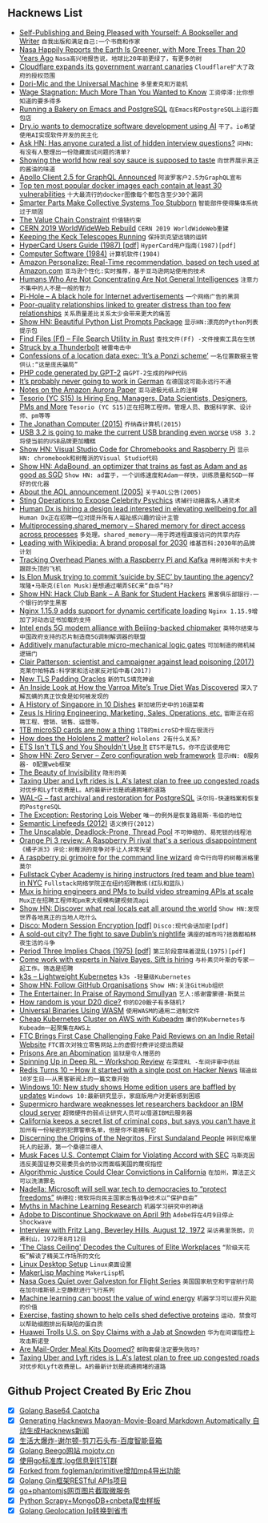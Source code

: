 ## Hacknews List


- [Self-Publishing and Being Pleased with Yourself: A Bookseller and Writer](http://blog.lareviewofbooks.org/essays/self-publishing-pleased-brief-glimpse-life-small-town-bookseller-writer/)  `自我出版和满足自己:一个书商和作家`
- [Nasa Happily Reports the Earth Is Greener, with More Trees Than 20 Years Ago](https://www.goodnewsnetwork.org/nasa-says-earth-is-greener-than-ever-thanks-to-china-and-india/)  `Nasa高兴地报告说，地球比20年前更绿了，有更多的树`
- [Cloudflare expands its government warrant canaries](https://techcrunch.com/2019/02/26/cloudflare-warrant-canary/)  `Cloudflare扩大了政府的授权范围`
- [Dori-Mic and the Universal Machine](https://www.dori-mic.org)  `多里麦克和万能机`
- [Wage Stagnation: Much More Than You Wanted to Know](https://slatestarcodex.com/2019/02/25/wage-stagnation-much-more-than-you-wanted-to-know/)  `工资停滞:比你想知道的要多得多`
- [Running a Bakery on Emacs and PostgreSQL](https://bofh.org.uk/2019/02/25/baking-with-emacs/)  `在Emacs和PostgreSQL上运行面包店`
- [Dry.io wants to democratize software development using AI](https://venturebeat.com/2019/02/26/dry-io-wants-to-democratize-software-development-using-ai/)  `干了。io希望使用AI实现软件开发的民主化`
- [Ask HN: Has anyone curated a list of hidden interview questions?](item?id=19257350)  `问HN:有没有人整理出一份隐藏面试问题的清单?`
- [Showing the world how real soy sauce is supposed to taste](http://www.bbc.com/travel/gallery/20190225-a-750-year-old-japanese-secret)  `向世界展示真正的酱油的味道`
- [Apollo Client 2.5 for GraphQL Announced](https://blog.apollographql.com/announcing-apollo-client-2-5-c12230cabbb7)  `阿波罗客户2.5为GraphQL宣布`
- [Top ten most popular docker images each contain at least 30 vulnerabilities](https://snyk.io/blog/top-ten-most-popular-docker-images-each-contain-at-least-30-vulnerabilities/)  `十大最流行的docker图像每个都包含至少30个漏洞`
- [Smarter Parts Make Collective Systems Too Stubborn](https://www.quantamagazine.org/smarter-parts-make-collective-systems-too-stubborn-20190226/)  `智能部件使得集体系统过于顽固`
- [The Value Chain Constraint](https://stratechery.com/2019/the-value-chain-constraint/)  `价值链约束`
- [CERN 2019 WorldWideWeb Rebuild](https://worldwideweb.cern.ch/)  `CERN 2019 WorldWideWeb重建`
- [Keeping the Keck Telescopes Running](http://darkerview.com/wordpress/?p=25813)  `保持凯克望远镜的运转`
- [HyperCard Users Guide (1987) [pdf]](https://vintageapple.org/macprogramming/pdf/HyperCard_Users_Guide_1987.pdf)  `HyperCard用户指南(1987)[pdf]`
- [Computer Software (1984)](https://fermatslibrary.com/s/computer-software)  `计算机软件(1984)`
- [Amazon Personalize: Real-Time recommendation, based on tech used at Amazon.com](https://aws.amazon.com/personalize/)  `亚马逊个性化:实时推荐，基于亚马逊网站使用的技术`
- [Humans Who Are Not Concentrating Are Not General Intelligences](https://srconstantin.wordpress.com/2019/02/25/humans-who-are-not-concentrating-are-not-general-intelligences/)  `注意力不集中的人不是一般的智力`
- [Pi-Hole – A black hole for Internet advertisements](https://github.com/pi-hole/pi-hole)  `一个网络广告的黑洞`
- [Poor-quality relationships linked to greater distress than too few relationships](https://digest.bps.org.uk/2019/02/20/different-kinds-of-loneliness-having-poor-quality-relationships-is-associated-with-a-greater-toll-than-having-too-few/)  `关系质量差比关系太少会带来更大的痛苦`
- [Show HN: Beautiful Python List Prompts Package](https://github.com/Mckinsey666/bullet)  `显示HN:漂亮的Python列表提示包`
- [Find Files (Ff) – File Search Utility in Rust](https://github.com/vishaltelangre/ff)  `查找文件(Ff) -文件搜索工具在生锈`
- [Struck by a Thunderbolt](https://www.lightbluetouchpaper.org/2019/02/26/struck-by-a-thunderbolt/)  `被雷电击中`
- [Confessions of a location data exec: ‘It’s a Ponzi scheme’](https://digiday.com/marketing/confessions-location-data-exec/)  `一名位置数据主管供认:“这是庞氏骗局”`
- [PHP code generated by GPT-2](https://gist.github.com/moyix/dda9c3180198fcb68ad64c3e6bc7afbc)  `由GPT-2生成的PHP代码`
- [It’s probably never going to work in German](https://increment.com/internationalization/its-probably-never-going-to-work-in-german/)  `在德国这可能永远行不通`
- [Notes on the Amazon Aurora Paper](https://blog.the-pans.com/amazon-aurora/)  `亚马逊极光纸上的注释`
- [Tesorio (YC S15) Is Hiring Eng. Managers, Data Scientists, Designers, PMs and More](https://www.tesorio.com/careers/)  `Tesorio (YC S15)正在招聘工程师。管理人员、数据科学家、设计师、pm等等`
- [The Jonathan Computer (2015)](http://www.storiesofapple.net/the-jonathan-computer.html)  `乔纳森计算机(2015)`
- [USB 3.2 is going to make the current USB branding even worse](https://arstechnica.com/gadgets/2019/02/usb-3-2-is-going-to-make-the-current-usb-branding-even-worse/)  `USB 3.2将使当前的USB品牌更加糟糕`
- [Show HN: Visual Studio Code for Chromebooks and Raspberry Pi](https://code.headmelted.com)  `显示HN: chromebook和树莓派的Visual Studio代码`
- [Show HN: AdaBound, an optimizer that trains as fast as Adam and as good as SGD](https://github.com/Luolc/AdaBound)  `Show HN: ad富于，一个训练速度和Adam一样快，训练质量和SGD一样好的优化器`
- [About the AOL announcement (2005)](https://googleblog.blogspot.com/2005/12/about-aol-announcement.html)  `关于AOL公告(2005)`
- [Sting Operations to Expose Celebrity Psychics](https://www.nytimes.com/2019/02/26/magazine/psychics-skeptics-facebook.html)  `诱捕行动揭露名人通灵术`
- [Human Dx is hiring a design lead interested in elevating wellbeing for all](https://www.humandx.org/team?gh_jid=4097301002)  `Human Dx正在招聘一位对提升所有人福祉感兴趣的设计主管`
- [Multiprocessing.shared_memory – Shared memory for direct access across processes](https://docs.python.org/3.8/library/multiprocessing.shared_memory.html)  `多处理。shared_memory——用于跨进程直接访问的共享内存`
- [Leading with Wikipedia: A brand proposal for 2030](https://wikimediafoundation.org/2019/02/26/leading-with-wikipedia-a-brand-proposal-for-2030/)  `维基百科:2030年的品牌计划`
- [Tracking Overhead Planes with a Raspberry Pi and Kafka](https://www.confluent.io/blog/noise-mapping-ksql-raspberry-pi-software-defined-radio)  `用树莓派和卡夫卡跟踪头顶的飞机`
- [Is Elon Musk trying to commit ‘suicide by SEC’ by taunting the agency?](https://www.latimes.com/business/hiltzik/la-fi-hiltzik-elon-musk-sec-contempt-20190226-story.html)  `埃隆•马斯克(Elon Musk)是想通过嘲弄SEC来“自杀”吗?`
- [Show HN: Hack Club Bank – A Bank for Student Hackers](https://medium.com/hackclub/hack-club-bank-is-now-live-for-everyone-including-you-884f7f54836f)  `黑客俱乐部银行-一个银行的学生黑客`
- [Nginx 1.15.9 adds support for dynamic certificate loading](http://mailman.nginx.org/pipermail/nginx-announce/2019/000231.html)  `Nginx 1.15.9增加了对动态证书加载的支持`
- [Intel ends 5G modem alliance with Beijing-backed chipmaker](https://asia.nikkei.com/Economy/Trade-war/Intel-ends-5G-modem-alliance-with-Beijing-backed-chipmaker)  `英特尔结束与中国政府支持的芯片制造商5G调制解调器的联盟`
- [Additively manufacturable micro-mechanical logic gates](https://www.nature.com/articles/s41467-019-08678-0)  `可加制造的微机械逻辑门`
- [Clair Patterson: scientist and campaigner against lead poisoning (2017)](http://mentalfloss.com/article/94569/clair-patterson-scientist-who-determined-age-earth-and-then-saved-it)  `克莱尔帕特森:科学家和活动家反对铅中毒(2017)`
- [New TLS Padding Oracles](https://github.com/RUB-NDS/TLS-Padding-Oracles)  `新的TLS填充神谕`
- [An Inside Look at How the Varroa Mite’s True Diet Was Discovered](https://entomologytoday.org/2019/02/21/inside-look-how-varroa-mite-diet-discovered/)  `深入了解瓦螨的真正饮食是如何被发现的`
- [A History of Singapore in 10 Dishes](https://roadsandkingdoms.com/2019/a-history-of-singapore-in-10-dishes/)  `新加坡历史中的10道菜肴`
- [Zeus Is Hiring Engineering, Marketing, Sales, Operations, etc.](https://jobs.lever.co/zeus)  `宙斯正在招聘工程、营销、销售、运营等。`
- [1TB microSD cards are now a thing](https://www.theverge.com/circuitbreaker/2019/2/25/18239433/1tb-microsd-card-sandisk-micron-price-release)  `1TB的microSD卡现在很流行`
- [How does the Hololens 2 matter?](http://stevesspace.com/2019/02/how-does-hololens2-matter/)  `Hololens 2有什么关系?`
- [ETS Isn&#39;t TLS and You Shouldn&#39;t Use It](https://www.eff.org/deeplinks/2019/02/ets-isnt-tls-and-you-shouldnt-use-it)  `ETS不是TLS，你不应该使用它`
- [Show HN: Zero Server – Zero configuration web framework](https://zeroserver.io/)  `显示HN: 0服务器- 0配置web框架`
- [The Beauty of Invisibility](https://www.theparisreview.org/blog/2019/02/25/the-beauty-of-invisibility/)  `隐形的美`
- [Taxing Uber and Lyft rides is L.A&#39;s latest plan to free up congested roads](https://www.latimes.com/local/lanow/la-me-ln-uber-tax-los-angeles-20190226-story.html)  `对优步和Lyft收费是L。A的最新计划是疏通拥堵的道路`
- [WAL-G – fast archival and restoration for PostgreSQL](https://github.com/wal-g/wal-g)  `沃尔玛-快速档案和恢复的PostgreSQL`
- [The Exception: Restoring Lois Weber](https://thepointmag.com/2019/criticism/the-exception-restoring-lois-weber)  `唯一的例外是恢复路易斯·韦伯的地位`
- [Semantic Linefeeds (2012)](https://rhodesmill.org/brandon/2012/one-sentence-per-line/)  `语义换行(2012)`
- [The Unscalable, Deadlock-Prone, Thread Pool](https://pvk.ca/Blog/2019/02/25/the-unscalable-thread-pool/)  `不可伸缩的、易死锁的线程池`
- [Orange Pi 3 review: A Raspberry Pi rival that&#39;s a serious disappointment](https://www.techrepublic.com/article/orange-pi-3-review-a-raspberry-pi-rival-thats-a-serious-disappointment/)  `《橘子派3》评论:树莓派的竞争对手让人非常失望`
- [A raspberry pi grimoire for the command line wizard](https://hackaday.com/2019/02/25/a-raspberry-pi-grimoire-for-the-command-line-wizard/)  `命令行向导的树莓派格里莫尔`
- [Fullstack Cyber Academy is hiring instructors (red team and blue team) in NYC](https://fullstackacademy.workable.com/jobs/938269)  `Fullstack网络学院正在纽约招聘教练(红队和蓝队)`
- [Mux is hiring engineers and PMs to build video streaming APIs at scale](https://mux.com/jobs/)  `Mux正在招聘工程师和pm来大规模构建视频流api`
- [Show HN: Discover what real locals eat all around the world](https://what.toeat.in)  `Show HN:发现世界各地真正的当地人吃什么`
- [Disco: Modern Session Encryption [pdf]](https://eprint.iacr.org/2019/180.pdf)  `Disco:现代会话加密[pdf]`
- [A sold-out city? The fight to save Dublin’s nightlife](https://www.huckmag.com/perspectives/activism-2/a-sold-out-city-the-fight-to-save-dublins-nightlife/)  `满座的城市吗?拯救都柏林夜生活的斗争`
- [Period Three Implies Chaos (1975) [pdf]](http://yorke.umd.edu/papers/Li-Yorke%20Period%20Three%20Implies%20Chaos.pdf)  `第三阶段意味着混乱(1975)[pdf]`
- [Come work with experts in Naive Bayes. Sift is hiring](https://boards.greenhouse.io/siftscience/jobs/1501358)  `与朴素贝叶斯的专家一起工作。筛选是招聘`
- [k3s – Lightweight Kubernetes](https://k3s.io)  `k3s -轻量级Kubernetes`
- [Show HN: Follow GitHub Organisations](https://github.com/follow-github-organisation/follow-github-organisation)  `Show HN:关注GitHub组织`
- [The Entertainer: In Praise of Raymond Smullyan](https://www.scientificamerican.com/article/the-entertainer/)  `艺人:感谢雷蒙德·斯莫兰`
- [How random is your D20 dice?](http://www.markfickett.com/stuff/artPage.php?id=389)  `你的D20骰子有多随机?`
- [Universal Binaries Using WASM](https://github.com/wasmerio/wasmer)  `使用WASM的通用二进制文件`
- [Cheap Kubernetes Cluster on AWS with Kubeadm](https://github.com/cablespaghetti/kubeadm-aws)  `廉价的Kubernetes与Kubeadm一起聚集在AWS上`
- [FTC Brings First Case Challenging Fake Paid Reviews on an Indie Retail Website](https://www.ftc.gov/news-events/press-releases/2019/02/ftc-brings-first-case-challenging-fake-paid-reviews-independent)  `FTC首次对独立零售网站上的虚假付费评论提出质疑`
- [Prisons Are an Abomination](http://churchlife.nd.edu/2019/02/26/prisons-are-a-biblical-abomination/)  `监狱是令人憎恶的`
- [Spinning Up in Deep RL – Workshop Review](https://blog.openai.com/spinning-up-in-deep-rl-workshop-review/)  `在深度RL -车间评审中纺丝`
- [Redis Turns 10 – How it started with a single post on Hacker News](https://redislabs.com/blog/redis-turns-10/)  `瑞迪丝10岁生日——从黑客新闻上的一篇文章开始`
- [Windows 10: New study shows Home edition users are baffled by updates](https://www.zdnet.com/article/windows-10-new-study-shows-home-edition-users-are-baffled-by-updates/)  `Windows 10:最新研究显示，家庭版用户对更新感到困惑`
- [Supermicro hardware weaknesses let researchers backdoor an IBM cloud server](https://arstechnica.com/information-technology/2019/02/supermicro-hardware-weaknesses-let-researchers-backdoor-an-ibm-cloud-server/)  `超微硬件的弱点让研究人员可以借道IBM云服务器`
- [California keeps a secret list of criminal cops, but says you can’t have it](https://www.eastbaytimes.com/2019/02/26/california-keeps-a-secret-list-of-criminal-cops-but-says-you-cant-have-it/)  `加州有一份秘密的犯罪警察名单，但是你不能拥有它`
- [Discerning the Origins of the Negritos, First Sundaland People](https://www.ncbi.nlm.nih.gov/pmc/articles/PMC5597900/)  `辨别尼格里托人的起源，第一个桑德兰德人`
- [Musk Faces U.S. Contempt Claim for Violating Accord with SEC](https://www.bloomberg.com/news/articles/2019-02-25/elon-musk-faces-u-s-contempt-claim-for-violating-sec-accord)  `马斯克因违反美国证券交易委员会的协议而面临美国的蔑视指控`
- [Algorithmic Justice Could Clear Convictions in California](https://www.artificiallawyer.com/2019/02/26/algorithmic-justice-could-clear-250000-convictions-in-california/)  `在加州，算法正义可以洗清罪名`
- [Nadella: Microsoft will sell war tech to democracies to “protect freedoms”](https://arstechnica.com/gadgets/2019/02/nadella-microsoft-will-sell-war-tech-to-democracies-to-protect-freedoms/)  `纳德拉:微软将向民主国家出售战争技术以“保护自由”`
- [Myths in Machine Learning Research](https://crazyoscarchang.github.io/2019/02/16/seven-myths-in-machine-learning-research/)  `机器学习研究中的神话`
- [Adobe to Discontinue Shockwave on April 9th](https://www.bleepingcomputer.com/news/software/adobe-sends-emails-about-retirement-of-shockwave-on-april-9th/)  `Adobe将在4月9日停止Shockwave`
- [Interview with Fritz Lang, Beverley Hills, August 12, 1972](https://mubi.com/notebook/posts/interview-with-fritz-lang-beverley-hills-august-12-1972)  `采访弗里茨朗，贝弗利山，1972年8月12日`
- [&#39;The Class Ceiling&#39; Decodes the Cultures of Elite Workplaces](https://www.theatlantic.com/entertainment/archive/2019/02/class-ceiling-laurison-friedman-elite-jobs/582175/)  `“阶级天花板”解读了精英工作场所的文化`
- [Linux Desktop Setup](https://hookrace.net/blog/linux-desktop-setup/)  `Linux桌面设置`
- [MakerLisp Machine](https://cpmaker.com)  `MakerLisp机`
- [Nasa Goes Quiet over Galveston for Flight Series](https://www.nasa.gov/feature/nasa-goes-quiet-over-galveston-for-flight-series/)  `美国国家航空和宇宙航行局在加尔维斯顿上空静默进行飞行系列`
- [Machine learning can boost the value of wind energy](https://deepmind.com/blog/machine-learning-can-boost-value-wind-energy/)  `机器学习可以提升风能的价值`
- [Exercise, fasting shown to help cells shed defective proteins](https://news.harvard.edu/gazette/story/2019/02/exercise-fasting-shown-to-help-cells-shed-defective-proteins/)  `运动，禁食可以帮助细胞排出有缺陷的蛋白质`
- [Huawei Trolls U.S. on Spy Claims with a Jab at Snowden](https://www.bloomberg.com/news/articles/2019-02-26/u-s-huawei-wage-war-of-words-at-telecom-industry-s-top-show)  `华为在间谍指控上攻击斯诺登`
- [Are Mail-Order Meal Kits Doomed?](https://www.eater.com/2019/2/26/18239767/meal-kits-bubble-grocery-stores-blue-apron-hello-fresh-doomed)  `邮购套餐注定要失败吗?`
- [Taxing Uber and Lyft rides is L.A&#39;s latest plan to free up congested roads](https://www.latimes.com/local/lanow/la-me-ln-uber-tax-los-angeles-20190226-story.html#nws=mcnewsletter)  `对优步和Lyft收费是L。A的最新计划是疏通拥堵的道路`

## Github Project Created By Eric Zhou

- [x] [Golang Base64 Captcha](https://github.com/mojocn/base64Captcha)
- [x] [Generating Hacknews Maoyan-Movie-Board Markdown Automatically 自动生成Hacknews新闻](https://github.com/dejavuzhou/md-genie)
- [x] [生活大爆炸-谢尔顿-剪刀石头布-百度智能音箱](https://github.com/mojocn/dueros-bang-game)
- [x] [Golang Beego网站 mojotv.cn](https://github.com/mojocn/www.mojotv.cn)
- [x] [使用go标准库,log信息到钉钉群](https://github.com/mojocn/dooger)
- [x] [Forked from fogleman/primitive增加mp4导出功能](https://github.com/mojocn/primitive)
- [x] [Golang Gin框架RESTful APIs项目](https://github.com/JJJJJJJerk/ezier-golang-web-api-framework)
- [x] [go+phantomjs网页图片截取微服务](https://github.com/mojocn/screen_shot)
- [x] [Python Scrapy+MongoDB+cnbeta爬虫样板](https://github.com/mojocn/scrapy_mongodb_boilerplate_cnbeta)
- [x] [Golang Geolocation Ip转换到省市](https://github.com/mojocn/ip2location)